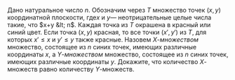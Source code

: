 Дано натуральное число $n$. Обозначим через $T$ множество точек $\left( x,y \right)$ координатной плоскости, где$x$ и $y$— неотрицательные целые числа такие, что $x+y &lt; n$. Каждая точка из $T$ окрашена в красный или синий цвет. Если точка $\left( x,y \right)$ красная, то все точки $\left( x',y' \right)$ из $T$, для которых $x'\le x$ и $y'\le y$ также красные. Назовем $X$-<i>множеством</i> множество, состоящее из $n$ синих точек, имеющих различные координаты $x$, а $Y$-<i>множеством</i> множество, состоящее из $n$ синих точек, имеющих различные координаты $y$. Докажите, что количество $X$-множеств равно количеству $Y$-множеств.